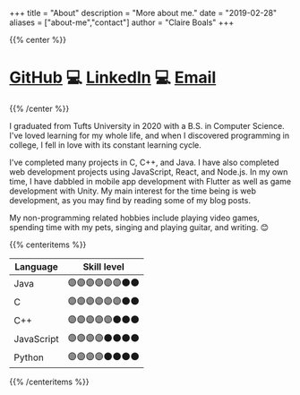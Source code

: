 +++
title = "About"
description = "More about me."
date = "2019-02-28"
aliases = ["about-me","contact"]
author = "Claire Boals"
+++

{{% center %}}

# [GitHub](https://github.com/claireboals) 💻 [LinkedIn](https://www.linkedin.com/in/claireboals/) 💻 [Email](mailto:claireboals@gmail.com)

{{% /center %}}

I graduated from Tufts University in 2020 with a B.S. in Computer Science. I've loved learning for my whole life,
and when I discovered programming in college, I fell in love with its constant learning cycle. 

I've completed many projects in C, C++, and Java. I have also completed web development projects using JavaScript, React, and Node.js. In my own
time, I have dabbled in mobile app development with Flutter as well as game development with Unity. My main interest for the time being is
web development, as you may find by reading some of my blog posts.

My non-programming related hobbies include playing video games, spending time with my pets, singing and playing guitar, and writing. 😊

{{% centeritems %}}

| Language      | Skill level |
| ----------- | -----------                |
| Java        | 🟣🟣🟣🟣🟣🟣⚫⚫       |
| C           | 🟣🟣🟣🟣🟣🟣⚫⚫       |
| C++         | 🟣🟣🟣🟣🟣⚫⚫⚫       |
| JavaScript  | 🟣🟣🟣🟣⚫⚫⚫⚫       |
| Python      | 🟣🟣🟣🟣⚫⚫⚫⚫       |


{{% /centeritems %}}
